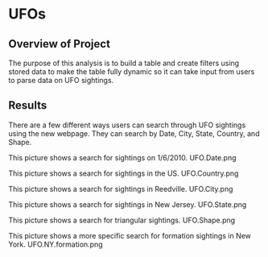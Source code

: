 # UFOs

## Overview of Project
The purpose of this analysis is to build a table and create filters using stored data to make the table fully dynamic so it can take input from users to parse data on UFO sightings. 

## Results 
There are a few different ways users can search through UFO sightings using the new webpage. They can search by Date, City, State, Country, and Shape.  

This picture shows a search for sightings on 1/6/2010. 
UFO.Date.png

This picture shows a search for sightings in the US. 
UFO.Country.png


This picture shows a search for sightings in Reedville. 
UFO.City.png

This picture shows a search for sightings in New Jersey. 
UFO.State.png

This picture shows a search for triangular sightings. 
UFO.Shape.png

This picture shows a more specific search for formation sightings in New York. 
UFO.NY.formation.png

